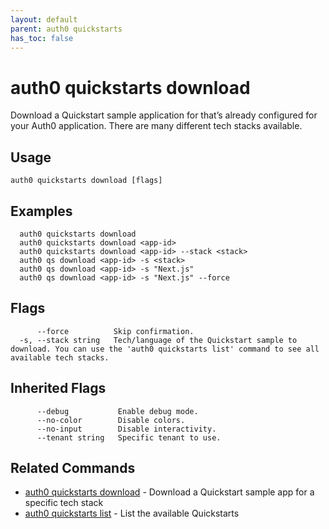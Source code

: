 ```yaml
---
layout: default
parent: auth0 quickstarts
has_toc: false
---
```

# auth0 quickstarts download

Download a Quickstart sample application for that’s already configured for your Auth0 application. There are many different tech stacks available.

## Usage
```
auth0 quickstarts download [flags]
```

## Examples

```
  auth0 quickstarts download
  auth0 quickstarts download <app-id>
  auth0 quickstarts download <app-id> --stack <stack>
  auth0 qs download <app-id> -s <stack>
  auth0 qs download <app-id> -s "Next.js"
  auth0 qs download <app-id> -s "Next.js" --force
```


## Flags

```
      --force          Skip confirmation.
  -s, --stack string   Tech/language of the Quickstart sample to download. You can use the 'auth0 quickstarts list' command to see all available tech stacks. 
```


## Inherited Flags

```
      --debug           Enable debug mode.
      --no-color        Disable colors.
      --no-input        Disable interactivity.
      --tenant string   Specific tenant to use.
```


## Related Commands

- [auth0 quickstarts download](auth0_quickstarts_download.md) - Download a Quickstart sample app for a specific tech stack
- [auth0 quickstarts list](auth0_quickstarts_list.md) - List the available Quickstarts


